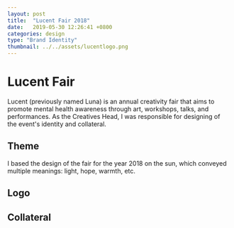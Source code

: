 ```yaml
---
layout: post
title:  "Lucent Fair 2018"
date:   2019-05-30 12:26:41 +0800
categories: design
type: "Brand Identity"
thumbnail: ../../assets/lucentlogo.png
---
```


# Lucent Fair
Lucent (previously named Luna) is an annual creativity fair that aims to promote mental health awareness through art, workshops, talks, and performances. As the Creatives Head, I was responsible for designing of the event's identity and collateral.

## Theme
I based the design of the fair for the year 2018 on the sun, which conveyed multiple meanings: light, hope, warmth, etc.  

## Logo

## Collateral
  